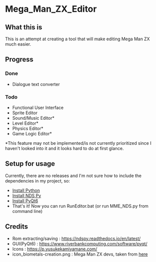 # Mega_Man_ZX_Editor
## What this is
 This is an attempt at creating a tool that will make editing Mega Man ZX much easier.
## Progress
### Done
- Dialogue text converter
### Todo
- Functional User Interface
- Sprite Editor
- Sound/Music Editor*
- Level Editor*
- Physics Editor*
- Game Logic Editor*

*This feature may not be implemented/is not currently prioritized since I haven't looked into it and it looks hard to do at first glance. 
## Setup for usage
Currently, there are no releases and I'm not sure how to include the dependencies in my project, so:
- [Install Python](https://www.python.org/downloads/)
- [Install NDS Py](https://pypi.org/project/ndspy/)
- [Install PyQt6](https://pypi.org/project/PyQt6/)
- That's it! Now you can run RunEditor.bat (or run MME_NDS.py from command line)
## Credits
- Rom extracting/saving : https://ndspy.readthedocs.io/en/latest/
- GUI(PyQt6) : https://www.riverbankcomputing.com/software/pyqt/
- Icons : https://p.yusukekamiyamane.com/
- icon_biometals-creation.png : Mega Man ZX devs, taken from [here](https://www.spriters-resource.com/ds_dsi/megamanzx/sheet/180723/)
